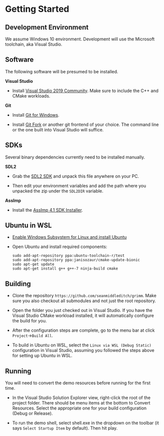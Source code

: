 Getting Started
===============

Development Environment
-----------------------

We assume Windows 10 environment. Development will use the Microsoft toolchain, aka Visual Studio.

Software
--------

The following software will be presumed to be installed.

**Visual Studio**

- Install [Visual Studio 2019 Community](https://visualstudio.microsoft.com/thank-you-downloading-visual-studio/?sku=Community&rel=16). Make sure to include the C++ and CMake workloads.

**Git**

- Install [Git for Windows](https://github.com/git-for-windows/git/releases/download/v2.21.0.windows.1/Git-2.21.0-64-bit.exe).

- Install [Git Fork](https://git-fork.com/update/win/ForkInstaller.exe) or another git frontend of your choice. The command line or the one built into Visual Studio will suffice.

SDKs
----

Several binary dependencies currently need to be installed manually.

**SDL2**

- Grab the [SDL2 SDK](https://www.libsdl.org/release/SDL2-devel-2.0.9-VC.zip) and unpack this file anywhere on your PC.

- Then edit your environment variables and add the path where you unpacked the zip under the `SDL2DIR` variable.

**AssImp**

- Install the [AssImp 4.1 SDK Installer](https://github.com/assimp/assimp/releases/download/v4.1.0/assimp-sdk-4.1.0-setup.exe).

Ubuntu in WSL
-------------

- [Enable Windows Subsystem for Linux and install Ubuntu](https://docs.microsoft.com/en-us/windows/wsl/install-win10)

- Open Ubuntu and install required components:
  ```
  sudo add-apt-repository ppa:ubuntu-toolchain-r/test
  sudo add-apt-repository ppa:janisozaur/cmake-update-bionic
  sudo apt-get update
  sudo apt-get install g++ g++-7 ninja-build cmake
  ```

Building
--------

- Clone the repository `https://github.com/seanmiddleditch/grimm`. Make sure you also checkout all submodules and not just the root repository.

- Open the folder you just checked out in Visual Studio. If you have the Visual Studio CMake workload installed, it will automatically configure the build for you.

- After the configuration steps are complete, go to the menu bar at click `Project`->`Build All`.

- To build in Ubuntu on WSL, select the `Linux via WSL (Debug Static)` configuration in Visual Studio, assuming you followed the steps above for setting up Ubuntu in WSL.

Running
-------

You will need to convert the demo resources before running for the first time.

- In the Visual Studio Solution Explorer view, right-click the root of the project folder. There should be menu items at the bottom to Convert Resources. Select the appropriate one for your
build configuration (Debug or Release).

- To run the demo shell, select shell.exe in the dropdown on the toolbar (it says `Select Startup Item` by default). Then hit play.
